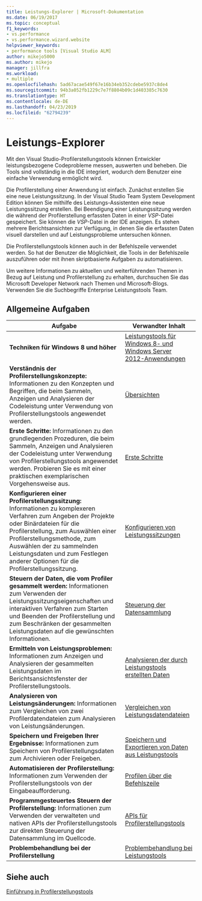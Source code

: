 ```yaml
---
title: Leistungs-Explorer | Microsoft-Dokumentation
ms.date: 06/19/2017
ms.topic: conceptual
f1_keywords:
- vs.performance
- vs.performance.wizard.website
helpviewer_keywords:
- performance tools [Visual Studio ALM]
author: mikejo5000
ms.author: mikejo
manager: jillfra
ms.workload:
- multiple
ms.openlocfilehash: 5ad67acae549f67e16b34eb352cdebe5937c8de4
ms.sourcegitcommit: 94b3a052fb1229c7e7f8804b09c1d403385c7630
ms.translationtype: HT
ms.contentlocale: de-DE
ms.lasthandoff: 04/23/2019
ms.locfileid: "62794239"
---
```

# <a name="performance-explorer"></a>Leistungs-Explorer

Mit den Visual Studio-Profilerstellungstools können Entwickler leistungsbezogene Codeprobleme messen, auswerten und beheben. Die Tools sind vollständig in die IDE integriert, wodurch dem Benutzer eine einfache Verwendung ermöglicht wird.

Die Profilerstellung einer Anwendung ist einfach. Zunächst erstellen Sie eine neue Leistungssitzung. In der Visual Studio Team System Development Edition können Sie mithilfe des Leistungs-Assistenten eine neue Leistungssitzung erstellen. Bei Beendigung einer Leistungssitzung werden die während der Profilerstellung erfassten Daten in einer *VSP*-Datei gespeichert. Sie können die *VSP*-Datei in der IDE anzeigen. Es stehen mehrere Berichtsansichten zur Verfügung, in denen Sie die erfassten Daten visuell darstellen und auf Leistungsprobleme untersuchen können.

Die Profilerstellungstools können auch in der Befehlszeile verwendet werden. So hat der Benutzer die Möglichkeit, die Tools in der Befehlszeile auszuführen oder mit ihnen skriptbasierte Aufgaben zu automatisieren.

Um weitere Informationen zu aktuellen und weiterführenden Themen in Bezug auf Leistung und Profilerstellung zu erhalten, durchsuchen Sie das Microsoft Developer Network nach Themen und Microsoft-Blogs. Verwenden Sie die Suchbegriffe Enterprise Leistungstools Team.

## <a name="common-tasks"></a>Allgemeine Aufgaben

|Aufgabe|Verwandter Inhalt|
|----------|---------------------|
|**Techniken für Windows 8 und höher**|[Leistungstools für Windows 8- und Windows Server 2012-Anwendungen](../profiling/performance-tools-on-windows-8-and-windows-server-2012-applications.md)|
|**Verständnis der Profilerstellungskonzepte:** Informationen zu den Konzepten und Begriffen, die beim Sammeln, Anzeigen und Analysieren der Codeleistung unter Verwendung von Profilerstellungstools angewendet werden.|[Übersichten](../profiling/overviews-performance-tools.md)|
|**Erste Schritte:** Informationen zu den grundlegenden Prozeduren, die beim Sammeln, Anzeigen und Analysieren der Codeleistung unter Verwendung von Profilerstellungstools angewendet werden. Probieren Sie es mit einer praktischen exemplarischen Vorgehensweise aus.|[Erste Schritte](../profiling/getting-started-with-performance-tools.md)|
|**Konfigurieren einer Profilerstellungssitzung:** Informationen zu komplexeren Verfahren zum Angeben der Projekte oder Binärdateien für die Profilerstellung, zum Auswählen einer Profilerstellungsmethode, zum Auswählen der zu sammelnden Leistungsdaten und zum Festlegen anderer Optionen für die Profilerstellungssitzung.|[Konfigurieren von Leistungssitzungen](../profiling/configuring-performance-sessions.md)|
|**Steuern der Daten, die vom Profiler gesammelt werden:** Informationen zum Verwenden der Leistungssitzungseigenschaften und interaktiven Verfahren zum Starten und Beenden der Profilerstellung und zum Beschränken der gesammelten Leistungsdaten auf die gewünschten Informationen.|[Steuerung der Datensammlung](../profiling/controlling-data-collection.md)|
|**Ermitteln von Leistungsproblemen:** Informationen zum Anzeigen und Analysieren der gesammelten Leistungsdaten im Berichtsansichtsfenster der Profilerstellungstools.|[Analysieren der durch Leistungstools erstellten Daten](../profiling/analyzing-performance-tools-data.md)|
|**Analysieren von Leistungsänderungen:** Informationen zum Vergleichen von zwei Profilerdatendateien zum Analysieren von Leistungsänderungen.|[Vergleichen von Leistungsdatendateien](../profiling/comparing-performance-data-files.md)|
|**Speichern und Freigeben Ihrer Ergebnisse:** Informationen zum Speichern von Profilerstellungsdaten zum Archivieren oder Freigeben.|[Speichern und Exportieren von Daten aus Leistungstools](../profiling/saving-and-exporting-performance-tools-data.md)|
|**Automatisieren der Profilerstellung:** Informationen zum Verwenden der Profilerstellungstools von der Eingabeaufforderung.|[Profilen über die Befehlszeile](../profiling/using-the-profiling-tools-from-the-command-line.md)|
|**Programmgesteuertes Steuern der Profilerstellung:** Informationen zum Verwenden der verwalteten und nativen APIs der Profilerstellungstools zur direkten Steuerung der Datensammlung im Quellcode.|[APIs für Profilerstellungstools](../profiling/profiling-tools-apis.md)|
|**Problembehandlung bei der Profilerstellung**|[Problembehandlung bei Leistungstools](../profiling/troubleshooting-performance-tools-issues.md)|

## <a name="see-also"></a>Siehe auch

[Einführung in Profilerstellungstools](../profiling/profiling-feature-tour.md)